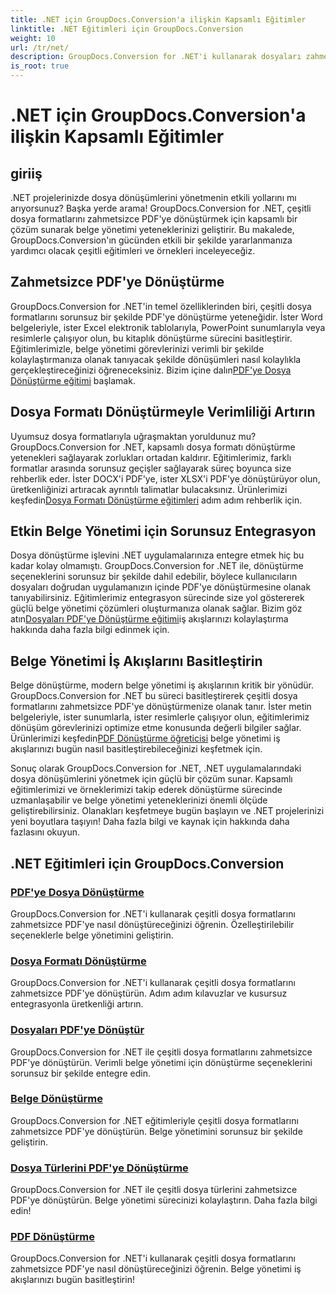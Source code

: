 ```yaml
---
title: .NET için GroupDocs.Conversion'a ilişkin Kapsamlı Eğitimler
linktitle: .NET Eğitimleri için GroupDocs.Conversion
weight: 10
url: /tr/net/
description: GroupDocs.Conversion for .NET'i kullanarak dosyaları zahmetsizce PDF'ye dönüştürün. Özelleştirilebilir seçeneklerle belge yönetimini kolaylaştırın. #GrupDocs.Dönüşüm
is_root: true
---
```


# .NET için GroupDocs.Conversion'a ilişkin Kapsamlı Eğitimler


## giriiş

.NET projelerinizde dosya dönüşümlerini yönetmenin etkili yollarını mı arıyorsunuz? Başka yerde arama! GroupDocs.Conversion for .NET, çeşitli dosya formatlarını zahmetsizce PDF'ye dönüştürmek için kapsamlı bir çözüm sunarak belge yönetimi yeteneklerinizi geliştirir. Bu makalede, GroupDocs.Conversion'ın gücünden etkili bir şekilde yararlanmanıza yardımcı olacak çeşitli eğitimleri ve örnekleri inceleyeceğiz.

## Zahmetsizce PDF'ye Dönüştürme

 GroupDocs.Conversion for .NET'in temel özelliklerinden biri, çeşitli dosya formatlarını sorunsuz bir şekilde PDF'ye dönüştürme yeteneğidir. İster Word belgeleriyle, ister Excel elektronik tablolarıyla, PowerPoint sunumlarıyla veya resimlerle çalışıyor olun, bu kitaplık dönüştürme sürecini basitleştirir. Eğitimlerimizle, belge yönetimi görevlerinizi verimli bir şekilde kolaylaştırmanıza olanak tanıyacak şekilde dönüşümleri nasıl kolaylıkla gerçekleştireceğinizi öğreneceksiniz. Bizim içine dalın[PDF'ye Dosya Dönüştürme eğitimi](./file-conversion-to-pdf/) başlamak.

## Dosya Formatı Dönüştürmeyle Verimliliği Artırın

Uyumsuz dosya formatlarıyla uğraşmaktan yoruldunuz mu? GroupDocs.Conversion for .NET, kapsamlı dosya formatı dönüştürme yetenekleri sağlayarak zorlukları ortadan kaldırır. Eğitimlerimiz, farklı formatlar arasında sorunsuz geçişler sağlayarak süreç boyunca size rehberlik eder. İster DOCX'i PDF'ye, ister XLSX'i PDF'ye dönüştürüyor olun, üretkenliğinizi artıracak ayrıntılı talimatlar bulacaksınız. Ürünlerimizi keşfedin[Dosya Formatı Dönüştürme eğitimleri](./file-format-conversion-tutorials/) adım adım rehberlik için.

## Etkin Belge Yönetimi için Sorunsuz Entegrasyon

 Dosya dönüştürme işlevini .NET uygulamalarınıza entegre etmek hiç bu kadar kolay olmamıştı. GroupDocs.Conversion for .NET ile, dönüştürme seçeneklerini sorunsuz bir şekilde dahil edebilir, böylece kullanıcıların dosyaları doğrudan uygulamanızın içinde PDF'ye dönüştürmesine olanak tanıyabilirsiniz. Eğitimlerimiz entegrasyon sürecinde size yol göstererek güçlü belge yönetimi çözümleri oluşturmanıza olanak sağlar. Bizim göz atın[Dosyaları PDF'ye Dönüştürme eğitimi](./convert-files-to-pdf/)iş akışlarınızı kolaylaştırma hakkında daha fazla bilgi edinmek için.

## Belge Yönetimi İş Akışlarını Basitleştirin

 Belge dönüştürme, modern belge yönetimi iş akışlarının kritik bir yönüdür. GroupDocs.Conversion for .NET bu süreci basitleştirerek çeşitli dosya formatlarını zahmetsizce PDF'ye dönüştürmenize olanak tanır. İster metin belgeleriyle, ister sunumlarla, ister resimlerle çalışıyor olun, eğitimlerimiz dönüşüm görevlerinizi optimize etme konusunda değerli bilgiler sağlar. Ürünlerimizi keşfedin[PDF Dönüştürme öğreticisi](./pdf-conversion/) belge yönetimi iş akışlarınızı bugün nasıl basitleştirebileceğinizi keşfetmek için.

Sonuç olarak GroupDocs.Conversion for .NET, .NET uygulamalarındaki dosya dönüşümlerini yönetmek için güçlü bir çözüm sunar. Kapsamlı eğitimlerimizi ve örneklerimizi takip ederek dönüştürme sürecinde uzmanlaşabilir ve belge yönetimi yeteneklerinizi önemli ölçüde geliştirebilirsiniz. Olanakları keşfetmeye bugün başlayın ve .NET projelerinizi yeni boyutlara taşıyın! Daha fazla bilgi ve kaynak için hakkında daha fazlasını okuyun.
## .NET Eğitimleri için GroupDocs.Conversion
### [PDF'ye Dosya Dönüştürme](./file-conversion-to-pdf/)
GroupDocs.Conversion for .NET'i kullanarak çeşitli dosya formatlarını zahmetsizce PDF'ye nasıl dönüştüreceğinizi öğrenin. Özelleştirilebilir seçeneklerle belge yönetimini geliştirin.
### [Dosya Formatı Dönüştürme](./file-format-conversion-tutorials/)
GroupDocs.Conversion for .NET'i kullanarak çeşitli dosya formatlarını zahmetsizce PDF'ye dönüştürün. Adım adım kılavuzlar ve kusursuz entegrasyonla üretkenliği artırın.
### [Dosyaları PDF'ye Dönüştür](./convert-files-to-pdf/)
GroupDocs.Conversion for .NET ile çeşitli dosya formatlarını zahmetsizce PDF'ye dönüştürün. Verimli belge yönetimi için dönüştürme seçeneklerini sorunsuz bir şekilde entegre edin.
### [Belge Dönüştürme](./document-conversion/)
GroupDocs.Conversion for .NET eğitimleriyle çeşitli dosya formatlarını zahmetsizce PDF'ye dönüştürün. Belge yönetimini sorunsuz bir şekilde geliştirin.
### [Dosya Türlerini PDF'ye Dönüştürme](./converting-file-types-to-pdf/)
GroupDocs.Conversion for .NET ile çeşitli dosya türlerini zahmetsizce PDF'ye dönüştürün. Belge yönetimi sürecinizi kolaylaştırın. Daha fazla bilgi edin!
### [PDF Dönüştürme](./pdf-conversion/)
GroupDocs.Conversion for .NET'i kullanarak çeşitli dosya formatlarını zahmetsizce PDF'ye nasıl dönüştüreceğinizi öğrenin. Belge yönetimi iş akışlarınızı bugün basitleştirin!